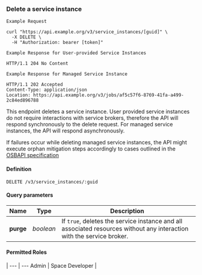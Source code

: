 ### Delete a service instance

```
Example Request
```

```shell
curl "https://api.example.org/v3/service_instances/[guid]" \
  -X DELETE \
  -H "Authorization: bearer [token]"
```

```
Example Response for User-provided Service Instances
```

```http
HTTP/1.1 204 No Content
```

```
Example Response for Managed Service Instance
```

```http
HTTP/1.1 202 Accepted
Content-Type: application/json
Location: https://api.example.org/v3/jobs/af5c57f6-8769-41fa-a499-2c84ed896788
```

This endpoint deletes a service instance. User provided service instances do not require interactions with
service brokers, therefore the API will respond synchronously to the delete request. For managed service instances, 
the API will respond asynchronously. 

If failures occur while deleting managed service instances, the API might execute orphan mitigation steps
accordingly to cases outlined in the [OSBAPI specification](https://github.com/openservicebrokerapi/servicebroker/blob/master/spec.md#orphan-mitigation)


#### Definition
`DELETE /v3/service_instances/:guid`

#### Query parameters

Name | Type | Description
---- | ---- | ------------
**purge** | _boolean_ | If `true`, deletes the service instance and all associated resources without any interaction with the service broker.

#### Permitted Roles
 |
--- | ---
Admin |
Space Developer |
